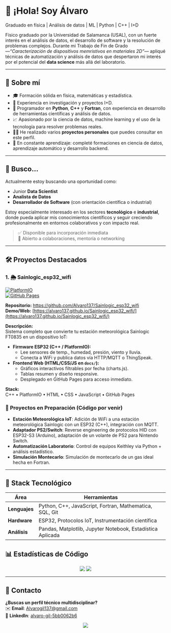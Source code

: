 # 👋 ¡Hola! Soy Álvaro
Graduado en física | Análisis de datos | ML | Python | C++ | I+D

Físico graduado por la Universidad de Salamanca (USAL), con un fuerte interés en el análisis de datos, el desarrollo de software y la resolución de problemas complejos. Durante mi Trabajo de Fin de Grado —*“Caracterización de dispositivos memristivos en materiales 2D”*— apliqué técnicas de automatización y análisis de datos que despertaron mi interés por el potencial del **data science** más allá del laboratorio.

---

## 🧠 Sobre mí

- 🎓 Formación sólida en física, matemáticas y estadística.
- 🧪 Experiencia en investigación y proyectos I+D.
- 🧰 Programador en **Python**, **C++** y **Fortran**, con experiencia en desarrollo de herramientas científicas y análisis de datos.
- 📈 Apasionado por la ciencia de datos, machine learning y el uso de la tecnología para resolver problemas reales.
- 🧑‍💻 He realizado varios **proyectos personales** que puedes consultar en este perfil.
- 🧠 En constante aprendizaje: completé formaciones en ciencia de datos, aprendizaje automático y desarrollo backend.

---

## 🎯 Busco...

Actualmente estoy buscando una oportunidad como:

- Junior **Data Scientist**
- **Analista de Datos**
- **Desarrollador de Software** (con orientación científica o industrial)

Estoy especialmente interesado en los sectores **tecnológico** e **industrial**, donde pueda aplicar mis conocimientos científicos y seguir creciendo profesionalmente en entornos colaborativos y con impacto real.

> ✅ Disponible para incorporación inmediata  
> 🤝 Abierto a colaboraciones, mentoría o networking  


---


## 🛠️ Proyectos Destacados  

### 1. 🌦️ Sainlogic_esp32_wifi  
[![PlatformIO](https://img.shields.io/badge/PlatformIO-Firmware-blue?logo=platformio)](https://github.com/Alvaro137/Sainlogic_esp32_wifi/tree/master/esp32)  
[![GitHub Pages](https://img.shields.io/badge/GitHub%20Pages-Web-green)](https://alvaro137.github.io/Sainlogic_esp32_wifi/)  

**Repositorio:** https://github.com/Alvaro137/Sainlogic_esp32_wifi  
**Demo/Web:** [https://alvaro137.github.io/Sainlogic_esp32_wifi/](https://alvaro137.github.io/Sainlogic_esp32_wifi/)  

**Descripción:**  
Sistema completo que convierte tu estación meteorológica Sainlogic FT0835 en un dispositivo IoT:  
- **Firmware ESP32 (C++ / PlatformIO):**  
  - Lee sensores de temp., humedad, presión, viento y lluvia.  
  - Conecta a WiFi y publica datos vía HTTP/MQTT o ThingSpeak.  
- **Frontend Web (HTML/CSS/JS en `docs/`):**  
  - Gráficos interactivos filtrables por fecha (charts.js).  
  - Tablas resumen y diseño responsive.  
  - Desplegado en GitHub Pages para acceso inmediato.

**Stack:**  
C++ • PlatformIO • HTML • CSS • JavaScript • GitHub Pages 


### 🚧 **Proyectos en Preparación (Código por venir)**  
- **Estación Meteorológica IoT**: Adición de WiFi a una estación meteorológica Sainlogic con un ESP32 (C++), integración con MQTT.  
- **Adaptador PS2/Switch**: Reverse engineering de protocolos HID con ESP32-S3 (Arduino), adaptación de un volante de PS2 para Nintendo Switch.  
- **Automatización Laboratorio**: Control de equipos Keithley via Python + análisis estadístico.
- **Simulación Montecarlo**: Simulación de montecarlo de un gas ideal hecha en Fortran.  

---

## 🔌 Stack Tecnológico  
| **Área**            | **Herramientas**                                                                 |
|----------------------|---------------------------------------------------------------------------------|
| **Lenguajes**        | Python, C++, JavaScript, Fortran, Mathematica, SQL, Git                       |
| **Hardware**         | ESP32, Protocolos IoT, Instrumentación científica                             |
| **Análisis**         | Pandas, Matplotlib, Jupyter Notebook, Estadística Aplicada                    |

## 📊 Estadísticas de Código  
<div align="center">  
  <img src="https://github-readme-stats.vercel.app/api?username=Alvaro137&show_icons=true&theme=dark&hide_border=true"/>  
  <img src="https://github-readme-stats.vercel.app/api/top-langs/?username=Alvaro137&layout=compact&theme=dark&hide_border=true"/>  
</div>  

---

## 📩 Contacto  
**¿Buscas un perfil técnico multidisciplinar?**  
✉️ **Email**: [Alvarogil137@gmail.com](mailto:Alvarogil137@gmail.com)  
💼 **LinkedIn**: [alvaro-gil-5bb0062b6](linkedin.com/in/alvaro-gil-5bb0062b6)  

<p align="center">
  <img src="https://capsule-render.vercel.app/api?type=waving&color=gradient&height=80&section=footer"/>
</p>

